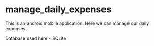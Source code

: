 # manage_daily_expenses
This is an android mobile application. Here we can manage our daily expenses.

Database used here - SQLite
